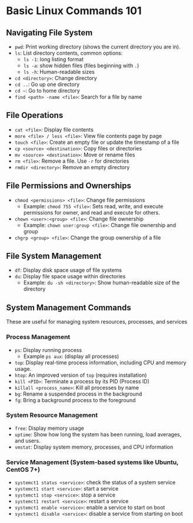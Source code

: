 # Basic Linux Commands 101

## Navigating File System

- `pwd`: Print working directory (shows the current directory you are in).
- `ls`: List directory contents, common options:
    * `ls -1`: long listing format
    * `ls -a`: show hidden files (files beginning with `.`)
    * `ls -h`: Human-readable sizes
- `cd <directory>`: Change directory
- `cd ..`: Go up one directory
- `cd ~`: Go to home directory
- `find <path> -name <file>`: Search for a file by name

## File Operations

- `cat <file>`: Display file contents
- `more <file> / less <file>`: View file contents page by page
- `touch <file>`: Create an empty file or update the timestamp of a file
- `cp <source> <destination>`: Copy files or directories
- `mv <source> <destination>`: Move or rename files
- `rm <file>`: Remove a file. Use `-r` for directories
- `rmdir <directory>`: Remove an empty directory

## File Permissions and Ownerships

- `chmod <permissions> <file>`: Change file permissions
    * Example: `chmod 755 <file>`: Sets read, write, and execute permissions for owner, and
    read and execute for others.
- `chown <user>:<group> <file>`: Change file ownership
    * Example: `chown user:group <file>`: Change file ownership and group
- `chgrp <group> <file>`: Change the group ownership of a file

## File System Management

- `df`: Display disk space usage of file systems
- `du`: Display file space usage within directories
    * Example: `du -sh <directory>`: Show human-readable size of the directory

## System Management Commands

These are useful for managing system resources, processes, and services

### Process Management

- `ps`: Display running process
    * Example `ps aux`: (display all processes)
- `top`: Display real-time process information, including CPU and memory usage.
- `htop`: An improved version of `top` (requires installation)
- `kill <PID>`: Terminate a process by its PID (Process ID)
- `killall <process_name>`: Kill all processes by name
- `bg`: Rename a suspended process in the background
- `fg`: Bring a background process to the foreground

### System Resource Management

- `free`: Display memory usage
- `uptime`: Show how long the system has been running, load averages, and users.
- `vmstat`: Display system memory, processes, and CPU information

### Service Management (System-based systems like Ubuntu, CentOS 7+)

- `systemct1 status <service>`: check the status of a system service
- `systemct1 start <service>`: start a service
- `systemct1 stop <service>`: stop a service
- `systemct1 restart <service>`: restart a service
- `systemct1 enable <service>`: enable a service to start on boot
- `systemct1 disable <service>`: disable a service from starting on boot